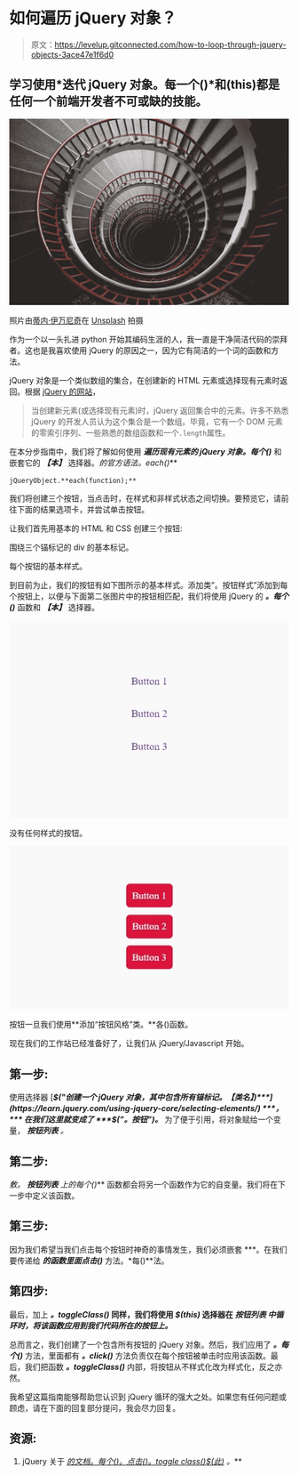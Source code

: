 # 如何遍历 jQuery 对象？

> 原文：<https://levelup.gitconnected.com/how-to-loop-through-jquery-objects-3ace47e1f6d0>

## 学习使用*迭代 jQuery 对象。每一个()*和(this)都是任何一个前端开发者不可或缺的技能。

![](img/f44753bf38faa2af6cf2549e46fa1b86.png)

照片由[蒂内·伊万尼奇](https://unsplash.com/@tine999?utm_source=medium&utm_medium=referral)在 [Unsplash](https://unsplash.com?utm_source=medium&utm_medium=referral) 拍摄

作为一个以一头扎进 python 开始其编码生涯的人，我一直是干净简洁代码的崇拜者。这也是我喜欢使用 jQuery 的原因之一，因为它有简洁的一个词的函数和方法。

jQuery 对象是一个类似数组的集合，在创建新的 HTML 元素或选择现有元素时返回。根据 [jQuery 的网站](https://learn.jquery.com/using-jquery-core/jquery-object/)，

> 当创建新元素(或选择现有元素)时，jQuery 返回集合中的元素。许多不熟悉 jQuery 的开发人员认为这个集合是一个数组。毕竟，它有一个 DOM 元素的零索引序列、一些熟悉的数组函数和一个`.length`属性。

在本分步指南中，我们将了解如何使用 ***遍历现有元素的 jQuery 对象。每个()*** 和嵌套它的 ***【本】*** 选择器。**的官方语法*。each()***

```
jQueryObject.**each(function);**
```

我们将创建三个按钮，当点击时，在样式和非样式状态之间切换。要预览它，请前往下面的结果选项卡，并尝试单击按钮。

让我们首先用基本的 HTML 和 CSS 创建三个按钮:

围绕三个锚标记的 div 的基本标记。

每个按钮的基本样式。

到目前为止，我们的按钮有如下图所示的基本样式。添加类”。按钮样式”添加到每个按钮上，以便与下面第二张图片中的按钮相匹配，我们将使用 jQuery 的 ***。每个()*** 函数和 ***【本】*** 选择器。

![](img/542e11bad7ed374581f0a561bbdb5203.png)

没有任何样式的按钮。

![](img/fe005c89dc24287af3360407bdad8d29.png)

按钮一旦我们使用**添加“按钮风格”类。**各()函数。

现在我们的工作站已经准备好了，让我们从 jQuery/Javascript 开始。

## 第一步:

使用选择器 [***$("创建一个 jQuery 对象，其中包含所有锚标记。【类名】)***](https://learn.jquery.com/using-jquery-core/selecting-elements/) ***，*** 在我们这里就变成了 ***$(”。按钮”)。*** 为了便于引用，将对象赋给一个变量， ***按钮列表*** *。*

## 第二步:

**敷*。 ***按钮列表*** 上的每个()*** 函数都会将另一个函数作为它的自变量。我们将在下一步中定义该函数。

## 第三步:

因为我们希望当我们点击每个按钮时神奇的事情发生，我们必须嵌套 ***。在我们要传递给 ***的函数里面点击()*** 方法。*每()**法。

## 第四步:

最后，加上 ***。toggleClass()* 同样，我们将使用 ***$(this)*** 选择器在 ***按钮列表*** *中循环时，将该函数应用到我们代码所在的按钮上。***

总而言之，我们创建了一个包含所有按钮的 jQuery 对象。然后，我们应用了 ***。每个()*** 方法，里面都有 ***。click()*** 方法负责仅在每个按钮被单击时应用该函数。最后，我们把函数 ***。toggleClass()*** 内部，将按钮从不样式化改为样式化，反之亦然。

我希望这篇指南能够帮助您认识到 jQuery 循环的强大之处。如果您有任何问题或顾虑，请在下面的回复部分提问，我会尽力回复。

## 资源:

1.  jQuery 关于 [*的文档。每个()*](https://api.jquery.com/each/)*[*。点击()*](https://api.jquery.com/click/)*[*。toggle class()*](https://api.jquery.com/toggleclass/)*[*$(此)*](https://api.jquery.com/jquery/) *。****
